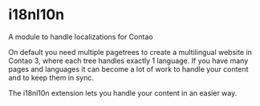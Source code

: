 # i18nl10n
A module to handle localizations for Contao

On default you need multiple pagetrees to create a multilingual website in Contao 3, where each tree handles exactly 1 language. If you have many pages and languages it can become a lot of work to handle your content and to keep them in sync.

The i18nl10n extension lets you handle your content in an easier way.
